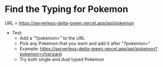 # Find the Typing for Pokemon

URL = https://serverless-delta-green.vercel.app/api/pokemon

* Test:
  * Add a "?pokemon=" to the URL
  * Pick any Pokemon that you want and add it after "?pokemon="
  * Example: https://serverless-delta-green.vercel.app/api/pokemon?pokemon=charizard
  * Try both single and dual typed Pokemon
